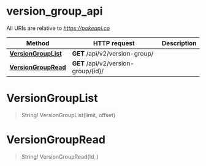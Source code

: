 # version_group_api

All URIs are relative to *https://pokeapi.co*

Method | HTTP request | Description
------------- | ------------- | -------------
[**VersionGroupList**](version_group_api.md#VersionGroupList) | **GET** /api/v2/version-group/ | 
[**VersionGroupRead**](version_group_api.md#VersionGroupRead) | **GET** /api/v2/version-group/{id}/ | 


<a name="VersionGroupList"></a>
# **VersionGroupList**
> String! VersionGroupList(limit, offset)


<a name="VersionGroupRead"></a>
# **VersionGroupRead**
> String! VersionGroupRead(Id_)



